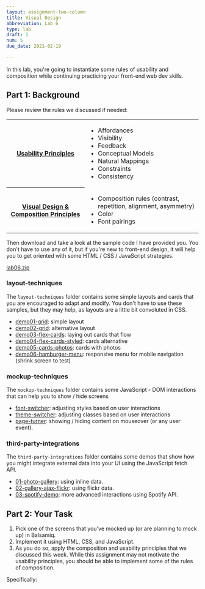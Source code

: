 ```yaml
---
layout: assignment-two-column
title: Visual Design
abbreviation: Lab 6
type: lab
draft: 1
num: 5
due_date: 2021-02-19
    
---
```


In this lab, you're going to instantiate some rules of usability and composition while continuing practicing your front-end web dev skills. 

## Part 1: Background
Please review the rules we discussed if needed:

<table>
    <tr>
        <th><a href="../lectures/week07-lecture01">Usability Principles</a></th>
        <td>
            <ul>
                <li>Affordances</li>
                <li>Visibility</li>
                <li>Feedback</li>
                <li>Conceptual Models</li>
                <li>Natural Mappings</li>
                <li>Constraints</li>
                <li>Consistency</li>
            </ul>
        </td>
    </tr>
    <tr>
        <th><a href="../lectures/week07-lecture02">Visual Design & Composition Principles</a></th>
        <td>
            <ul>
                <li>Composition rules (contrast, repetition, alignment, asymmetry)</li>
                <li>Color</li>
                <li>Font pairings</li>
            </ul>
        </td>
    </tr>
</table>

Then download and take a look at the sample code I have provided you. You don't have to use any of it, but if you're new to front-end design, it will help you to get oriented with some HTML / CSS / JavaScript strategies.

<a class="nu-button" href="/winter2021/course-files/labs/lab01.zip">lab06.zip <i class="fas fa-download" aria-hidden="true"></i></a>

### layout-techniques
The `layout-techniques` folder contains some simple layouts and cards that you are encouraged to adapt and modify. You don't have to use these samples, but they may help, as layouts are a little bit convoluted in CSS.
* [demo01-grid](/winter2021/course-files/labs/lab06/layout-techniques/demo01-grid): simple layout
* [demo02-grid](/winter2021/course-files/labs/lab06/layout-techniques/demo02-grid): alternative layout
* [demo03-flex-cards](/winter2021/course-files/labs/lab06/layout-techniques/demo03-flex-cards): laying out cards that flow
* [demo04-flex-cards-styled](/winter2021/course-files/labs/lab06/layout-techniques/demo04-flex-cards-styled): cards alternative
* [demo05-cards-photos](/winter2021/course-files/labs/lab06/layout-techniques/demo05-cards-photos): cards with photos
* [demo06-hamburger-menu](/winter2021/course-files/labs/lab06/layout-techniques/demo06-hamburger-menu): responsive menu for mobile navigation (shrink screen to test)

### mockup-techniques
The `mockup-techniques` folder contains some JavaScript - DOM interactions that can help you to show / hide screens

* [font-switcher](/winter2021/course-files/labs/lab06/mockup-techniques/font-switcher): adjusting styles based on user interactions
* [theme-switcher](/winter2021/course-files/labs/lab06/mockup-techniques/theme-switcher): adjusting classes based on user interactions
* [page-turner](/winter2021/course-files/labs/lab06/mockup-techniques/page-turner): showing / hiding content on mouseover (or any user event).

### third-party-integrations
The `third-party-integrations` folder contains some demos that show how you might integrate external data into your UI using the JavaScript fetch API.

* [01-photo-gallery](/winter2021/course-files/labs/lab06/third-party-integrations/01-photo-gallery): using inline data.
* [02-gallery-ajax-flickr](/winter2021/course-files/labs/lab06/third-party-integrations/02-gallery-ajax-flickr): using flickr data.
* [03-spotify-demo](/winter2021/course-files/labs/lab06/third-party-integrations/03-spotify-demo): more advanced interactions using Spotify API.


## Part 2: Your Task
1. Pick one of the screens that you've mocked up (or are planning to mock up) in Balsamiq.
2. Implement it using HTML, CSS, and JavaScript.
3. As you do so, apply the composition and usability principles that we discussed this week. While this assignment may not motivate the usability principles, you should be able to implement some of the rules of composition. 

Specifically:

